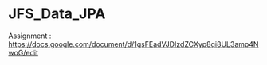 # JFS_Data_JPA
Assignment : https://docs.google.com/document/d/1gsFEadVJDIzdZCXyp8qi8UL3amp4NwoG/edit
